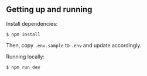 ## Getting up and running

Install dependencies:


```
$ npm install
```

Then, copy `.env.sample` to `.env` and update accordingly.

Running locally:

```
$ npm run dev
```